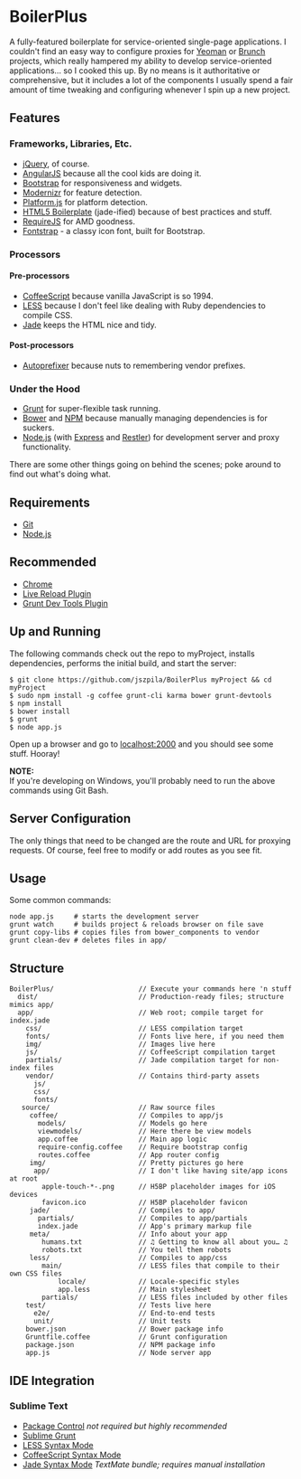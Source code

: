 # BoilerPlus
A fully-featured boilerplate for service-oriented single-page applications. I couldn't find an easy way to configure proxies for [Yeoman](http://yeoman.io) or [Brunch](http://brunch.io/) projects, which really hampered my ability to develop service-oriented applications… so I cooked this up. By no means is it authoritative or comprehensive, but it includes a lot of the components I usually spend a fair amount of time tweaking and configuring whenever I spin up a new project.

## Features
### Frameworks, Libraries, Etc. 
* [jQuery](http://jquery.com/), of course. 
* [AngularJS](http://angularjs.org/) because all the cool kids are doing it.
* [Bootstrap](http://getbootstrap.com/2.3.2/) for responsiveness and widgets.
* [Modernizr](http://modernizr.com/) for feature detection.
* [Platform.js](https://github.com/bestiejs/platform.js/) for platform detection.
* [HTML5 Boilerplate](http://html5boilerplate.com/) (jade-ified) because of best practices and stuff.
* [RequireJS](http://requirejs.org/) for AMD goodness.
* [Fontstrap](https://github.com/gregoryloucas/Fontstrap) - a classy icon font, built for Bootstrap.

### Processors
#### Pre-processors
* [CoffeeScript](http://coffeescript.org/) because vanilla JavaScript is so 1994.
* [LESS](http://lesscss.org/) because I don't feel like dealing with Ruby dependencies to compile CSS.
* [Jade](http://jade-lang.com/) keeps the HTML nice and tidy.

#### Post-processors
* [Autoprefixer](https://github.com/ai/autoprefixer) because nuts to remembering vendor prefixes.

### Under the Hood
* [Grunt](http://gruntjs.com/) for super-flexible task running.
* [Bower](https://github.com/bower/bower) and [NPM](https://npmjs.org/) because manually managing dependencies is for suckers.
* [Node.js](http://nodejs.org/) (with [Express](http://expressjs.com/) and [Restler](https://github.com/danwrong/restler)) for development server and proxy functionality.

There are some other things going on behind the scenes; poke around to find out what's doing what.

## Requirements
- [Git](http://git-scm.com/downloads)
- [Node.js](http://nodejs.org/)

## Recommended
- [Chrome](https://www.google.com/intl/en/chrome/browser/)
- [Live Reload Plugin](https://chrome.google.com/webstore/detail/livereload/jnihajbhpnppcggbcgedagnkighmdlei)
- [Grunt Dev Tools Plugin](https://chrome.google.com/webstore/detail/grunt-devtools/fbiodiodggnlakggeeckkjccjhhjndnb?hl=en)

## Up and Running
The following commands check out the repo to myProject, installs dependencies, performs the initial build, and start the server:

	$ git clone https://github.com/jszpila/BoilerPlus myProject && cd myProject  
	$ sudo npm install -g coffee grunt-cli karma bower grunt-devtools
	$ npm install
	$ bower install	
	$ grunt
	$ node app.js
	
Open up a browser and go to [localhost:2000](http://localhost:2000) and you should see some stuff. Hooray!

__NOTE:__  
If you're developing on Windows, you'll probably need to run the above commands using Git Bash.

## Server Configuration
The only things that need to be changed are the route and URL for proxying requests. Of course, feel free to modify or add routes as you see fit.

## Usage
Some common commands:

    node app.js 	# starts the development server
    grunt watch    	# builds project & reloads browser on file save
    grunt copy-libs	# copies files from bower_components to vendor 
    grunt clean-dev # deletes files in app/  
    
<!--
	grunt test		# runs tests (unit & e2e)
	grunt build		# performs release build to dist/
-->
    

## Structure      
	BoilerPlus/						// Execute your commands here 'n stuff
	  dist/							// Production-ready files; structure mimics app/
	  app/							// Web root; compile target for index.jade
	    css/						// LESS compilation target
	    fonts/						// Fonts live here, if you need them
	    img/						// Images live here
	    js/							// CoffeeScript compilation target
	    partials/					// Jade compilation target for non-index files
	    vendor/						// Contains third-party assets
		  js/
		  css/		
		  fonts/
	   source/						// Raw source files
	     coffee/					// Compiles to app/js
		   models/					// Models go here
		   viewmodels/				// Here there be view models
	       app.coffee				// Main app logic
		   require-config.coffee	// Require bootstrap config
		   routes.coffee			// App router config
		 img/						// Pretty pictures go here
	      app/						// I don't like having site/app icons at root
	        apple-touch-*-.png		// H5BP placeholder images for iOS devices
	        favicon.ico				// H5BP placeholder favicon
		 jade/						// Compiles to app/
		   partials/				// Compiles to app/partials
		   index.jade				// App's primary markup file
		 meta/						// Info about your app
		 	humans.txt				// ♫ Getting to know all about you… ♫
		 	robots.txt				// You tell them robots
		 less/						// Compiles to app/css
		 	main/					// LESS files that compile to their own CSS files
		 		locale/			    // Locale-specific styles
		 		app.less			// Main stylesheet
		   	partials/			    // LESS files included by other files
		test/						// Tests live here
		  e2e/						// End-to-end tests
		  unit/						// Unit tests
		bower.json					// Bower package info
		Gruntfile.coffee			// Grunt configuration
		package.json				// NPM package info
		app.js					    // Node server app
		
## IDE Integration
### Sublime Text 
* [Package Control](https://sublime.wbond.net/installation) _not required but highly recommended_
* [Sublime Grunt](https://github.com/tvooo/sublime-grunt)  
* [LESS Syntax Mode](https://github.com/danro/LESS-sublime)
* [CoffeeScript Syntax Mode](https://github.com/Xavura/CoffeeScript-Sublime-Plugin)
* [Jade Syntax Mode](https://github.com/miksago/jade-tmbundle) _TextMate bundle; requires manual installation_
